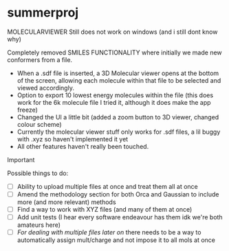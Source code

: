 # summerproj

MOLECULARVIEWER Still does not work on windows (and i still dont know why)

Completely removed SMILES FUNCTIONALITY where initially we made new conformers from a file.
- When a .sdf file is inserted, a 3D Molecular viewer opens at the bottom of the screen, allowing each molecule within that file to be selected and viewed accordingly.
- Option to export 10 lowest energy molecules within the file (this does work for the 6k molecule file I tried it, although it does make the app freeze)
- Changed the UI a little bit (added a zoom button to 3D viewer, changed colour scheme)
- Currently the molecular viewer stuff only works for .sdf files, a lil buggy with .xyz so haven't implemented it yet
- All other features haven't really been touched.

>[!Important] 
>Possible things to do:
-[ ] Ability to upload multiple files at once and treat them all at once
-[ ] Amend the methodology section for both Orca and Gaussian to include more (and more relevant) methods
-[ ] Find a way to work with XYZ files (and many of them at once)
-[ ] Add unit tests (I hear every software endeavour has them idk we're both amateurs here)
-[ ] *For dealing with multiple files later on* there needs to be a way to automatically assign mult/charge and not impose it to all mols at once
